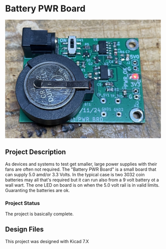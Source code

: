 # Battery PWR Board

![Robot_Front](https://github.com/jerryok826/Battery-PWR-Board/blob/main/Pictures/IMG_7550.jpeg)

## Project Description
As devices and systems to test get smaller, large power supplies with their fans are often not required. The "Battery PWR Board" is a small board that can supply 5.0 amd/or 3.3 Volts. In the typical case is two 3032 coin batteries may all that's required but it can run also from a 9 volt battery ot a wall wart. The one LED on board is on when the 5.0 volt rail is in valid limits. Guaranting the batteries are ok. 

### Project Status
The project is basically complete.

## Design Files
This project was designed with Kicad 7.X


